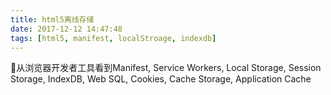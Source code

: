 ```yaml
---
title: html5离线存储
date: 2017-12-12 14:47:48
tags: [html5, manifest, localStroage, indexdb]
---
```

从浏览器开发者工具看到Manifest, Service Workers, Local Storage, Session Storage, IndexDB, Web SQL, Cookies, Cache Storage, Application Cache